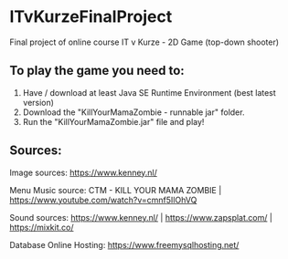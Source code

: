# ITvKurzeFinalProject
Final project of online course IT v Kurze - 2D Game (top-down shooter)

## To play the game you need to:

1) Have / download at least Java SE Runtime Environment (best latest version)
2) Download the "KillYourMamaZombie - runnable jar" folder.
3) Run the "KillYourMamaZombie.jar" file and play!

## Sources:

Image sources: https://www.kenney.nl/

Menu Music source: CTM - KILL YOUR MAMA ZOMBIE | https://www.youtube.com/watch?v=cmnf5IlOhVQ

Sound sources: https://www.kenney.nl/ | https://www.zapsplat.com/ | https://mixkit.co/

Database Online Hosting: https://www.freemysqlhosting.net/
